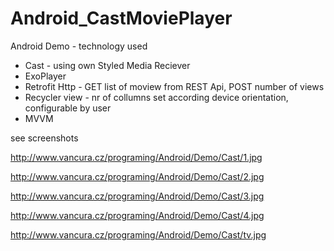 # Android_CastMoviePlayer
Android Demo - technology used
- Cast - using own Styled Media Reciever
- ExoPlayer
- Retrofit Http - GET list of moview from REST Api, POST number of views
- Recycler view - nr of collumns set according device orientation, configurable by user
- MVVM

see screenshots

http://www.vancura.cz/programing/Android/Demo/Cast/1.jpg

http://www.vancura.cz/programing/Android/Demo/Cast/2.jpg

http://www.vancura.cz/programing/Android/Demo/Cast/3.jpg

http://www.vancura.cz/programing/Android/Demo/Cast/4.jpg

http://www.vancura.cz/programing/Android/Demo/Cast/tv.jpg
